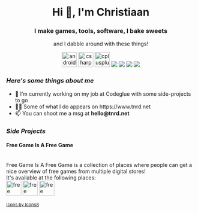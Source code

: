 <h1 align="center">Hi 👋, I'm Christiaan</h1>
<h3 align="center">I make games, tools, software, I bake sweets</h3>
<p align="center">and I dabble around with these things!</p>
<p align="center">
    <img src="https://img.icons8.com/ios/50/000000/android-os.png" alt="android" width="40" height="40"/>
    <img src="https://img.icons8.com/ios/50/000000/c-sharp-logo.png" alt="csharp" width="40" height="40"/>
    <img src="https://img.icons8.com/ios/50/000000/c-plus-plus-logo.png" alt="cplusplus" width="40" height="40" />
    <img src="https://img.icons8.com/ios/50/000000/docker.png"/>
    <img src="https://img.icons8.com/ios/50/000000/git.png"/>
    <img src="https://img.icons8.com/ios/50/000000/kotlin.png"/>
    <img src="https://img.icons8.com/ios/50/000000/unity.png"/>
</p>

<p>
    <h3><i>Here's some things about me</i></h3>
    <ul>
        <li>🔭 I’m currently working on my job at Codeglue with some side-projects to go</li>
        <li>👨‍💻 Some of what I do appears on https://www.tnrd.net</li>
        <li>📫 You can shoot me a msg at <b>hello@tnrd.net</b></li>
    </ul>
</p>

<h3><i>Side Projects</i></h3>
<p align="left">
    <h4>Free Game Is A Free Game</h4>
    <br>
    Free Game Is A Free Game is a collection of places where people can get a nice overview of free games from multiple digital stores!
    <br>
    It's available at the following places:
    <br>
    <a href="https://freegameisafreegame.com"><img src="https://img.icons8.com/ios/50/000000/internet-explorer.png" alt="free game is a free game website" width="40" height="40"/></a>
    <a href="https://discord.gg/d5yhkn7"><img src="https://img.icons8.com/ios/50/000000/discord-logo.png" alt="free game is a free game discord server" width="40" height="40"/></a>
    <a href="https://twitter.com/fgiafg"><img src="https://img.icons8.com/ios/50/000000/twitter.png" alt="free game is a free game twitter" width="40" height="40"/></a><br>
</p>

<!-- <p align="center">
    <img align="center" src="https://github-readme-stats.vercel.app/api?username=thundernerd&show_icons=true" alt="thundernerd" />
</p> -->

<!-- <p align="center">
    <a href="https://instagram.com/thundernerd" target="blank">
        <img align="center" src="https://img.icons8.com/ios/50/000000/instagram-new.png" alt="thundernerd" height="30" width="30" />
    </a>
    <a href="https://linkedin.com/in/chrusb" target="blank">
        <img align="center" src="https://img.icons8.com/ios/50/000000/linkedin.png" alt="chrusb" height="30" width="30" />
    </a>
    <a href="https://twitter.com/chrusb" target="blank">
        <img align="center" src="https://img.icons8.com/ios/50/000000/twitter.png" alt="chrusb" height="30" width="30" />
    </a>
</p> -->

<sub><a href="https://icons8.com/icon/22981/app-store">Icons by Icons8</a></sub>
